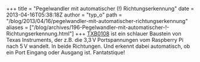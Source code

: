 +++
title = "Pegelwandler mit automatischer (!) Richtungserkennung"
date = 2013-04-16T05:38:18Z
author = "typ_o"
path = "/blog/2013/04/16/pegelwandler-mit-automatischer-richtungserkennung"
aliases = ["/blog/archives/196-Pegelwandler-mit-automatischer-!-Richtungserkennung.html"]
+++
[TXB0108](https://www.ti.com/product/txb0108) ist ein schlauer Baustein
von Texas Instruments, der z.B. die 3,3 V Portspannungen vom Raspberry
Pi nach 5 V wandelt. In beide Richtungen. Und erkennt dabei automatisch,
ob ein Port Eingang oder Ausgang ist. Fantatstique!
